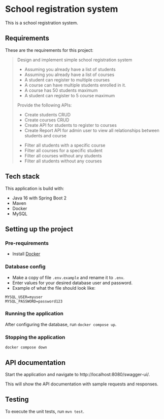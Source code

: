 # School registration system

This is a school registration system.

## Requirements
These are the requirements for this project:

> Design and implement simple school registration system
> - Assuming you already have a list of students
> - Assuming you already have a list of courses
> - A student can register to multiple courses
> - A course can have multiple students enrolled in it.
> - A course has 50 students maximum
> - A student can register to 5 course maximum
>
> Provide the following APIs:
> - Create students CRUD
> - Create courses CRUD
> - Create API for students to register to courses
> - Create Report API for admin user to view all relationships between students and course
>  + Filter all students with a specific course
>  +  Filter all courses for a specific student
>  + Filter all courses without any students
>  + Filter all students without any courses

## Tech stack
This application is build with:
* Java 16 with Spring Boot 2
* Maven
* Docker
* MySQL

## Setting up the project

### Pre-requirements
* Install [Docker](https://docs.docker.com/get-docker/)

### Database config
* Make a copy of file `.env.example` and rename it to `.env`.
* Enter values for your desired database user and password.
* Example of what the file should look like:
```
MYSQL_USER=myuser
MYSQL_PASSWORD=password123
```

### Running the application
After configuring the database, run `docker compose up`.

### Stopping the application
`docker compose down`

## API documentation
Start the application and navigate to http://localhost:8080/swagger-ui/.

This will show the API documentation with sample requests and responses.

## Testing
To execute the unit tests, run `mvn test`.